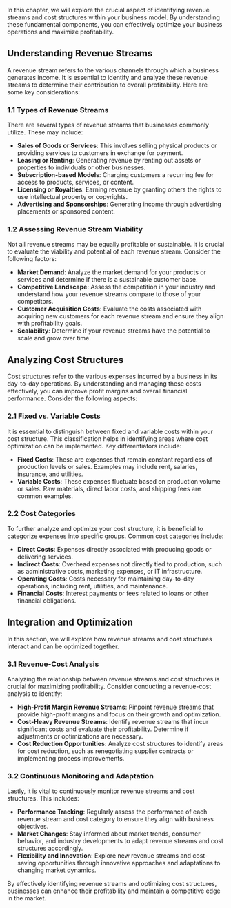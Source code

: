 
In this chapter, we will explore the crucial aspect of identifying revenue streams and cost structures within your business model. By understanding these fundamental components, you can effectively optimize your business operations and maximize profitability.

Understanding Revenue Streams
----------------------------------------

A revenue stream refers to the various channels through which a business generates income. It is essential to identify and analyze these revenue streams to determine their contribution to overall profitability. Here are some key considerations:

### 1.1 Types of Revenue Streams

There are several types of revenue streams that businesses commonly utilize. These may include:

* **Sales of Goods or Services**: This involves selling physical products or providing services to customers in exchange for payment.
* **Leasing or Renting**: Generating revenue by renting out assets or properties to individuals or other businesses.
* **Subscription-based Models**: Charging customers a recurring fee for access to products, services, or content.
* **Licensing or Royalties**: Earning revenue by granting others the rights to use intellectual property or copyrights.
* **Advertising and Sponsorships**: Generating income through advertising placements or sponsored content.

### 1.2 Assessing Revenue Stream Viability

Not all revenue streams may be equally profitable or sustainable. It is crucial to evaluate the viability and potential of each revenue stream. Consider the following factors:

* **Market Demand**: Analyze the market demand for your products or services and determine if there is a sustainable customer base.
* **Competitive Landscape**: Assess the competition in your industry and understand how your revenue streams compare to those of your competitors.
* **Customer Acquisition Costs**: Evaluate the costs associated with acquiring new customers for each revenue stream and ensure they align with profitability goals.
* **Scalability**: Determine if your revenue streams have the potential to scale and grow over time.

Analyzing Cost Structures
------------------------------------

Cost structures refer to the various expenses incurred by a business in its day-to-day operations. By understanding and managing these costs effectively, you can improve profit margins and overall financial performance. Consider the following aspects:

### 2.1 Fixed vs. Variable Costs

It is essential to distinguish between fixed and variable costs within your cost structure. This classification helps in identifying areas where cost optimization can be implemented. Key differentiators include:

* **Fixed Costs**: These are expenses that remain constant regardless of production levels or sales. Examples may include rent, salaries, insurance, and utilities.
* **Variable Costs**: These expenses fluctuate based on production volume or sales. Raw materials, direct labor costs, and shipping fees are common examples.

### 2.2 Cost Categories

To further analyze and optimize your cost structure, it is beneficial to categorize expenses into specific groups. Common cost categories include:

* **Direct Costs**: Expenses directly associated with producing goods or delivering services.
* **Indirect Costs**: Overhead expenses not directly tied to production, such as administrative costs, marketing expenses, or IT infrastructure.
* **Operating Costs**: Costs necessary for maintaining day-to-day operations, including rent, utilities, and maintenance.
* **Financial Costs**: Interest payments or fees related to loans or other financial obligations.

Integration and Optimization
---------------------------------------

In this section, we will explore how revenue streams and cost structures interact and can be optimized together.

### 3.1 Revenue-Cost Analysis

Analyzing the relationship between revenue streams and cost structures is crucial for maximizing profitability. Consider conducting a revenue-cost analysis to identify:

* **High-Profit Margin Revenue Streams**: Pinpoint revenue streams that provide high-profit margins and focus on their growth and optimization.
* **Cost-Heavy Revenue Streams**: Identify revenue streams that incur significant costs and evaluate their profitability. Determine if adjustments or optimizations are necessary.
* **Cost Reduction Opportunities**: Analyze cost structures to identify areas for cost reduction, such as renegotiating supplier contracts or implementing process improvements.

### 3.2 Continuous Monitoring and Adaptation

Lastly, it is vital to continuously monitor revenue streams and cost structures. This includes:

* **Performance Tracking**: Regularly assess the performance of each revenue stream and cost category to ensure they align with business objectives.
* **Market Changes**: Stay informed about market trends, consumer behavior, and industry developments to adapt revenue streams and cost structures accordingly.
* **Flexibility and Innovation**: Explore new revenue streams and cost-saving opportunities through innovative approaches and adaptations to changing market dynamics.

By effectively identifying revenue streams and optimizing cost structures, businesses can enhance their profitability and maintain a competitive edge in the market.
